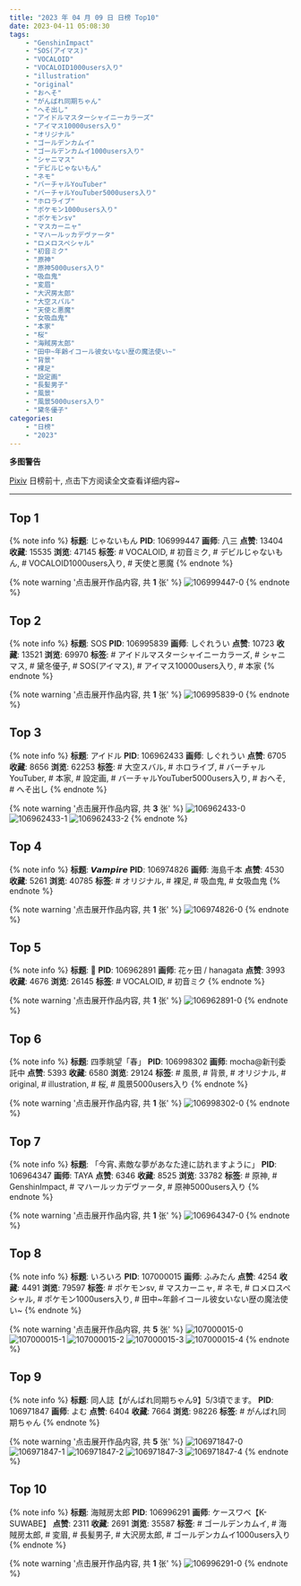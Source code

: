 ```yaml
---
title: "2023 年 04 月 09 日 日榜 Top10"
date: 2023-04-11 05:08:30
tags:
    - "GenshinImpact"
    - "SOS(アイマス)"
    - "VOCALOID"
    - "VOCALOID1000users入り"
    - "illustration"
    - "original"
    - "おへそ"
    - "がんばれ同期ちゃん"
    - "へそ出し"
    - "アイドルマスターシャイニーカラーズ"
    - "アイマス10000users入り"
    - "オリジナル"
    - "ゴールデンカムイ"
    - "ゴールデンカムイ1000users入り"
    - "シャニマス"
    - "デビルじゃないもん"
    - "ネモ"
    - "バーチャルYouTuber"
    - "バーチャルYouTuber5000users入り"
    - "ホロライブ"
    - "ポケモン1000users入り"
    - "ポケモンsv"
    - "マスカーニャ"
    - "マハールッカデヴァータ"
    - "ロメロスペシャル"
    - "初音ミク"
    - "原神"
    - "原神5000users入り"
    - "吸血鬼"
    - "変眉"
    - "大沢房太郎"
    - "大空スバル"
    - "天使と悪魔"
    - "女吸血鬼"
    - "本家"
    - "桜"
    - "海賊房太郎"
    - "田中~年齢イコール彼女いない歴の魔法使い~"
    - "背景"
    - "裸足"
    - "設定画"
    - "長髪男子"
    - "風景"
    - "風景5000users入り"
    - "黛冬優子"
categories:
    - "日榜"
    - "2023"
---
```


<i class="fa fa-triangle-exclamation"></i>**多图警告**<i class="fa fa-triangle-exclamation"></i>

[Pixiv](https://www.pixiv.net/) 日榜前十, 点击下方阅读全文查看详细内容~

<!-- more -->

---

## Top 1

{% note info %}
**标题**: じゃないもん
**PID**: 106999447 **画师**: 八三
**点赞**: 13404 **收藏**: 15535 **浏览**: 47145
**标签**: # VOCALOID, # 初音ミク, # デビルじゃないもん, # VOCALOID1000users入り, # 天使と悪魔
{% endnote %}

{% note warning '点击展开作品内容, 共 **1** 张' %}
![106999447-0](https://i.pixiv.re/img-original/img/2023/04/09/01/40/43/106999447_p0.png)
{% endnote %}

## Top 2

{% note info %}
**标题**: SOS
**PID**: 106995839 **画师**: しぐれうい
**点赞**: 10723 **收藏**: 13521 **浏览**: 69970
**标签**: # アイドルマスターシャイニーカラーズ, # シャニマス, # 黛冬優子, # SOS(アイマス), # アイマス10000users入り, # 本家
{% endnote %}

{% note warning '点击展开作品内容, 共 **1** 张' %}
![106995839-0](https://i.pixiv.re/img-original/img/2023/04/09/00/00/21/106995839_p0.jpg)
{% endnote %}

## Top 3

{% note info %}
**标题**: アイドル
**PID**: 106962433 **画师**: しぐれうい
**点赞**: 6705 **收藏**: 8656 **浏览**: 62253
**标签**: # 大空スバル, # ホロライブ, # バーチャルYouTuber, # 本家, # 設定画, # バーチャルYouTuber5000users入り, # おへそ, # へそ出し
{% endnote %}

{% note warning '点击展开作品内容, 共 **3** 张' %}
![106962433-0](https://i.pixiv.re/img-original/img/2023/04/08/00/02/08/106962433_p0.jpg)
![106962433-1](https://i.pixiv.re/img-original/img/2023/04/08/00/02/08/106962433_p1.jpg)
![106962433-2](https://i.pixiv.re/img-original/img/2023/04/08/00/02/08/106962433_p2.jpg)
{% endnote %}

## Top 4

{% note info %}
**标题**: 𝙑𝙖𝙢𝙥𝙞𝙧𝙚
**PID**: 106974826 **画师**: 海島千本
**点赞**: 4530 **收藏**: 5261 **浏览**: 40785
**标签**: # オリジナル, # 裸足, # 吸血鬼, # 女吸血鬼
{% endnote %}

{% note warning '点击展开作品内容, 共 **1** 张' %}
![106974826-0](https://i.pixiv.re/img-original/img/2023/04/08/11/53/19/106974826_p0.jpg)
{% endnote %}

## Top 5

{% note info %}
**标题**: 🌸
**PID**: 106962891 **画师**: 花ヶ田 / hanagata
**点赞**: 3993 **收藏**: 4676 **浏览**: 26145
**标签**: # VOCALOID, # 初音ミク
{% endnote %}

{% note warning '点击展开作品内容, 共 **1** 张' %}
![106962891-0](https://i.pixiv.re/img-original/img/2023/04/08/00/10/42/106962891_p0.png)
{% endnote %}

## Top 6

{% note info %}
**标题**: 四季眺望「春」
**PID**: 106998302 **画师**: mocha@新刊委託中
**点赞**: 5393 **收藏**: 6580 **浏览**: 29124
**标签**: # 風景, # 背景, # オリジナル, # original, # illustration, # 桜, # 風景5000users入り
{% endnote %}

{% note warning '点击展开作品内容, 共 **1** 张' %}
![106998302-0](https://i.pixiv.re/img-original/img/2023/04/09/00/58/20/106998302_p0.png)
{% endnote %}

## Top 7

{% note info %}
**标题**: 「今宵､素敵な夢があなた達に訪れますように」
**PID**: 106964347 **画师**: TAYA
**点赞**: 6346 **收藏**: 8525 **浏览**: 33782
**标签**: # 原神, # GenshinImpact, # マハールッカデヴァータ, # 原神5000users入り
{% endnote %}

{% note warning '点击展开作品内容, 共 **1** 张' %}
![106964347-0](https://i.pixiv.re/img-original/img/2023/04/08/00/53/27/106964347_p0.jpg)
{% endnote %}

## Top 8

{% note info %}
**标题**: いろいろ
**PID**: 107000015 **画师**: ふみたん
**点赞**: 4254 **收藏**: 4491 **浏览**: 79597
**标签**: # ポケモンsv, # マスカーニャ, # ネモ, # ロメロスペシャル, # ポケモン1000users入り, # 田中~年齢イコール彼女いない歴の魔法使い~
{% endnote %}

{% note warning '点击展开作品内容, 共 **5** 张' %}
![107000015-0](https://i.pixiv.re/img-original/img/2023/04/09/02/04/23/107000015_p0.jpg)
![107000015-1](https://i.pixiv.re/img-original/img/2023/04/09/02/04/23/107000015_p1.jpg)
![107000015-2](https://i.pixiv.re/img-original/img/2023/04/09/02/04/23/107000015_p2.jpg)
![107000015-3](https://i.pixiv.re/img-original/img/2023/04/09/02/04/23/107000015_p3.jpg)
![107000015-4](https://i.pixiv.re/img-original/img/2023/04/09/02/04/23/107000015_p4.jpg)
{% endnote %}

## Top 9

{% note info %}
**标题**: 同人誌【がんばれ同期ちゃん9】5/3頃でます。
**PID**: 106971847 **画师**: よむ
**点赞**: 6404 **收藏**: 7664 **浏览**: 98226
**标签**: # がんばれ同期ちゃん
{% endnote %}

{% note warning '点击展开作品内容, 共 **5** 张' %}
![106971847-0](https://i.pixiv.re/img-original/img/2023/04/08/09/13/13/106971847_p0.jpg)
![106971847-1](https://i.pixiv.re/img-original/img/2023/04/08/09/13/13/106971847_p1.jpg)
![106971847-2](https://i.pixiv.re/img-original/img/2023/04/08/09/13/13/106971847_p2.jpg)
![106971847-3](https://i.pixiv.re/img-original/img/2023/04/08/09/13/13/106971847_p3.jpg)
![106971847-4](https://i.pixiv.re/img-original/img/2023/04/08/09/13/13/106971847_p4.jpg)
{% endnote %}

## Top 10

{% note info %}
**标题**: 海賊房太郎
**PID**: 106996291 **画师**: ケースワベ【K-SUWABE】
**点赞**: 2311 **收藏**: 2691 **浏览**: 35587
**标签**: # ゴールデンカムイ, # 海賊房太郎, # 変眉, # 長髪男子, # 大沢房太郎, # ゴールデンカムイ1000users入り
{% endnote %}

{% note warning '点击展开作品内容, 共 **1** 张' %}
![106996291-0](https://i.pixiv.re/img-original/img/2023/04/09/00/04/30/106996291_p0.jpg)
{% endnote %}
